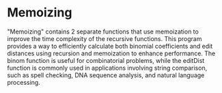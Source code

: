 # Memoizing
"Memoizing" contains 2 separate functions that use memoization to improve the time complexity of the recursive functions.
This program provides a way to efficiently calculate both binomial coefficients and edit distances using recursion and memoization to enhance performance. The binom function is useful for combinatorial problems, while the editDist function is commonly used in applications involving string comparison, such as spell checking, DNA sequence analysis, and natural language processing.
